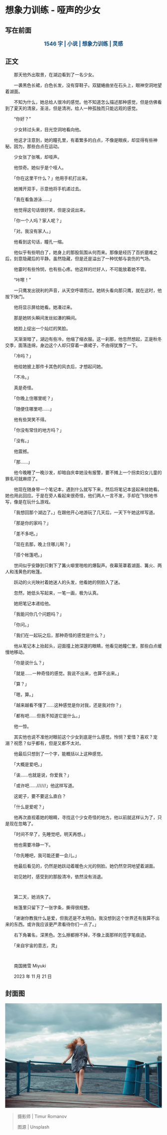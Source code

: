 # 想象力训练 - 哑声的少女

## 写在前面

<p style="color:#0f4c81; text-align:center; font-weight:bold; font-size:larger;">1546 字 | 小说 | 想象力训练 | 灵感</p>

## 正文

　　那天他外出取景，在湖边看到了一名少女。

　　一袭黑色长裙，白色长发，没有穿鞋子。双腿蜷曲坐在石头上，眼神空洞地望着湖面。

　　不知为什么，她总给人很冷的感觉。他不知道怎么描述那种感觉，但是仿佛看到了夏天的清泉，圣洁，但是清冽，给人一种孤独而只能远观的感觉。

　　“你好？”

　　少女转过头来，目光空洞地看向他。

　　他这才注意到，她的瞳孔里，有着繁多的白点，不像是眼疾，却显得有些神秘。因为，那些白点在运动。

　　少女张了张嘴，却哑声。

　　他惊奇。她似乎是个哑人。

　　「你在这里干什么？」他用手机打出来。

　　她摊开双手，示意他将手机递过去。

　　「我在看鱼游泳……」

　　他觉得这句话很好笑，但是没说出来。

　　「你一个人吗？家人呢？」

　　「对。我没有家人。」

　　他看到这句话，瞳孔一缩。

　　他似乎有些明白了，她身上的那股氛围从何而来。那像是经历了百折磨难之后，刻意隐藏后的平静。虽然隐藏，但是还是溢出了一种忧郁与哀伤的气场。

　　他霎时有些怜悯，也有些心疼。他这样的烂好人，不可能放着她不管。

　　“咔嚓！”

　　一只鹰发出锐利的声音，从天空呼啸而过。她转头看向那只鹰，就在这时，他按下快门。

　　他将显示屏给她看。她凑过来。

　　那是她转头瞬间发丝如瀑的瞬间。

　　她脸上绽出一个灿烂的笑脸。

　　天渐渐暗了，湖边有些冷，他缩了缩衣服。这一刹那，他忽然想起，正是秋冬交季，面落连绵，身边这个人却只穿着一袭裙子，不由得犹豫了一下。

　　「冷吗？」

　　他给她披上那件卡其色的风衣后，才想起问她。

　　「不冷。」

　　真是奇怪。

　　「你晚上住哪里呢？」

　　「随便住哪里吧……」

　　他有些哭笑不得。

　　「你没有常住的地方吗？」

　　「没有。」

　　他震撼。

　　「那……」

　　他今晚睡了一晚沙发，却暗自庆幸她没有报警，要不摊上一个拐卖妇女儿童的罪名可就麻烦了。

　　他现在随身带一个笔记本，遇到什么就写下来，然后将笔记本竖起来给她看。她也用此回应。于是在旁人看起来很奇怪，他们两人一言不发，手却在飞快地书写，像是在玩什么游戏。

　　「我想回那个湖边了。」在跟他开心地游玩了几天后，一天下午她这样写道。

　　「那是你的家吗？」

　　「差不多吧。」

　　「现在去那，晚上住哪儿啊？」

　　「搭个帐篷吧。」

　　世间似乎安静到只剩下了篝火噼里啪啦的爆裂声。夜幕笼罩着湖面、篝火、两人和浅黄色的帐篷。

　　跃动的火光映衬着她迷人的头发，他看她的侧脸入了迷。

　　忽然，她低头写起来，一笔一画，极为认真。

　　她把笔记本递给他。

　　「我能问你几个问题吗？」

　　「你问。」

　　「我们在一起玩之后，那种奇怪的感觉是什么？」

　　他从笔记本上抬起头，迎面撞上她深邃的眼睛，他看见她瞳仁里，那些白点缓慢地移动。

　　「你是说什么？」

　　「就是……一种奇怪的感觉。我说不出来，也算不出来。」

　　「算？」

　　「嗯，算。」

　　「越来越看不懂了……这种感觉是你对我，还是我对你？」

　　「都有吧……但我不知道它是什么。」

　　他一惊。

　　其实他也说不准他对眼前这个少女到底是什么感觉。怜悯？爱惜？喜欢？宠溺？祝愿？似乎都有，但是又都不太对。

　　他最后只想到了一个字，能概括以上这种感觉。

　　「大概是爱吧。」

　　「诶……也就是说，你爱我？」

　　「或许吧……//////」他这样写道。

　　这妮子，要不要这么直白？

　　「什么是爱呢？」

　　他再次直视着她的眼睛，寻找这个少女奇怪的地方。他以前就这样认为了，只是现在忽略了。

　　「时间不早了，先睡觉吧，明天再想。」

　　他也需要冷静一下。

　　「你先睡吧，我可能还要一会儿。」

　　他最后看见的，仍然是她跃动着暖色火光的侧脸。她仍然空洞地望着湖面。

　　初见她时，感受到的那股清冷，依然没有消退。

<br />

　　第二天，她消失了。

　　帐篷里只留下了一张字条，撕得很规整。

　　「谢谢你教我什么是爱，但我还是不太明白。我没想到这个世界还有我算不出来的东西。或许我应该更严肃看待你们一点了。」

　　右下角署名，深黑色。怎么擦都擦不掉，不像上面那样的签字笔痕迹。

　　「来自宇宙的意志，灵」

<br />

　　南国微雪 Miyuki

　　2023 年 11 月 21 日

## 封面图

![](https://raw.githubusercontent.com/TinySnow/GithubImageHosting/main/blog/novels/imagination/timur-romanov-_ZaH-DPpoUg-unsplash.jpg)

> 摄影师 | Timur Romanov
>
> 图源 | Unsplash
